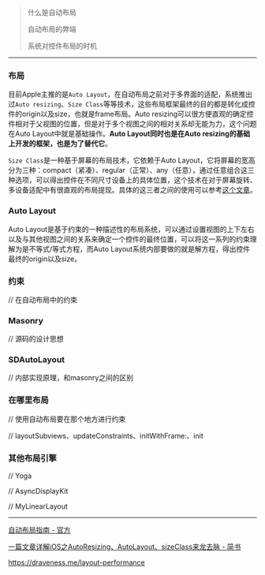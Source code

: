 > 什么是自动布局
>
> 自动布局的弊端
>
> 系统对控件布局的时机

---

### 布局

目前Apple主推的是`Auto Layout`，在自动布局之前对于多界面的适配，系统推出过`Auto resizing`、`Size Class`等等技术，这些布局框架最终的目的都是转化成控件的origin以及size，也就是frame布局。Auto resizing可以很方便直观的确定控件相对于父视图的位置，但是对于多个视图之间的相对关系却无能为力，这个问题在Auto Layout中就是基础操作。**Auto Layout同时也是在Auto resizing的基础上开发的框架，也是为了替代它**。

`Size Class`是一种基于屏幕的布局技术，它依赖于Auto Layout，它将屏幕的宽高分为三种：compact（紧凑）、regular（正常）、any（任意），通过任意组合这三种选项，可以得出控件在不同尺寸设备上的具体位置，这个技术在对于屏幕旋转、多设备适配中有很直观的布局提现。具体的这三者之间的使用可以参考[这个文章](https://www.jianshu.com/p/b637d3d21606?utm_campaign=maleskine&utm_content=note&utm_medium=seo_notes&utm_source=recommendation)。



### Auto Layout

Auto Layout是基于约束的一种描述性的布局系统，可以通过设置视图的上下左右以及与其他视图之间的关系来确定一个控件的最终位置，可以将这一系列的约束理解为是不等式/等式方程，而Auto Layout系统内部要做的就是解方程，得出控件最终的origin以及size。



### 约束

// 在自动布局中的约束



### Masonry

// 源码的设计思想



### SDAutoLayout

// 内部实现原理，和masonry之间的区别



### 在哪里布局

// 使用自动布局要在那个地方进行约束

// layoutSubviews、updateConstraints、initWithFrame:、init



### 其他布局引擎

// Yoga

// AsyncDisplayKit

// MyLinearLayout



---

[自动布局指南 - 官方](https://developer.apple.com/library/content/documentation/UserExperience/Conceptual/AutolayoutPG/index.html#//apple_ref/doc/uid/TP40010853-CH7-SW1)

[一篇文章详解iOS之AutoResizing、AutoLayout、sizeClass来龙去脉 - 简书](http://www.jianshu.com/p/b637d3d21606?utm_campaign=maleskine&utm_content=note&utm_medium=seo_notes&utm_source=recommendation)

https://draveness.me/layout-performance